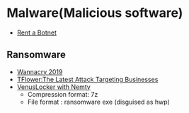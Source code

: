 # Malware(Malicious software)
* [Rent a Botnet](http://m.boannews.com/html/detail.html?idx=83102)<br>

## Ransomware
* [Wannacry 2019](http://m.boannews.com/html/detail.html?idx=83066)<br>
* [TFlower:The Latest Attack Targeting Businesses](https://blog.alyac.co.kr/2520)<br>
* [VenusLocker with Nemty](https://www.boannews.com/media/view.asp?idx=83142&kind=1&sub_kind=)<br>
  * Compression format: 7z<br>
  * File format : ransomware exe (disguised as hwp)<br>
